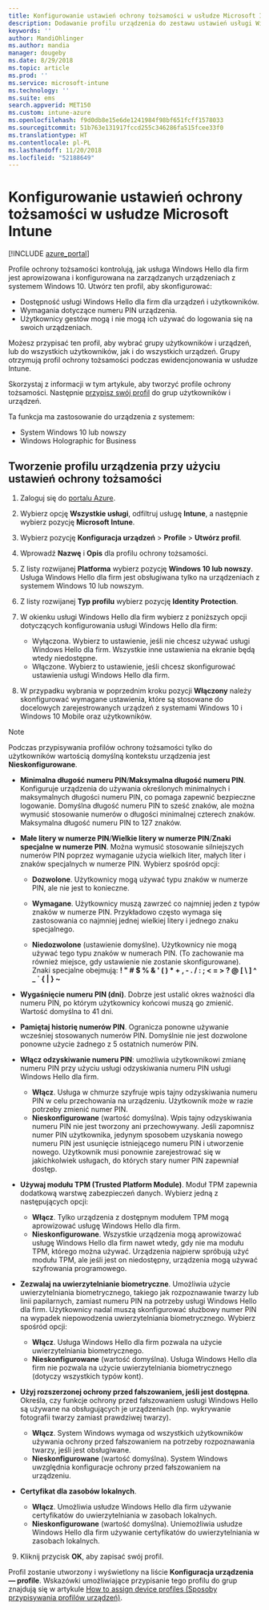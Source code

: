 ```yaml
---
title: Konfigurowanie ustawień ochrony tożsamości w usłudze Microsoft Intune — Azure | Microsoft Docs
description: Dodawanie profilu urządzenia do zestawu ustawień usługi Windows Hello dla firm na urządzeniach z systemem Windows 10 w usłudze Microsoft Intune
keywords: ''
author: MandiOhlinger
ms.author: mandia
manager: dougeby
ms.date: 8/29/2018
ms.topic: article
ms.prod: ''
ms.service: microsoft-intune
ms.technology: ''
ms.suite: ems
search.appverid: MET150
ms.custom: intune-azure
ms.openlocfilehash: f9d0db8e15e6de1241984f98bf651fcff1578033
ms.sourcegitcommit: 51b763e131917fccd255c346286fa515fcee33f0
ms.translationtype: HT
ms.contentlocale: pl-PL
ms.lasthandoff: 11/20/2018
ms.locfileid: "52188649"
---
```

# <a name="configure-identity-protection-settings-in-microsoft-intune"></a>Konfigurowanie ustawień ochrony tożsamości w usłudze Microsoft Intune

[!INCLUDE [azure_portal](./includes/azure_portal.md)]

Profile ochrony tożsamości kontrolują, jak usługa Windows Hello dla firm jest aprowizowana i konfigurowana na zarządzanych urządzeniach z systemem Windows 10. Utwórz ten profil, aby skonfigurować:  
* Dostępność usługi Windows Hello dla firm dla urządzeń i użytkowników.
* Wymagania dotyczące numeru PIN urządzenia.
* Użytkownicy gestów mogą i nie mogą ich używać do logowania się na swoich urządzeniach.  

 Możesz przypisać ten profil, aby wybrać grupy użytkowników i urządzeń, lub do wszystkich użytkowników, jak i do wszystkich urządzeń. Grupy otrzymują profil ochrony tożsamości podczas ewidencjonowania w usłudze Intune.    

Skorzystaj z informacji w tym artykule, aby tworzyć profile ochrony tożsamości. Następnie [przypisz swój profil](device-profile-assign.md) do grup użytkowników i urządzeń.

Ta funkcja ma zastosowanie do urządzenia z systemem:  
- System Windows 10 lub nowszy
- Windows Holographic for Business  

## <a name="create-a-device-profile-with-identity-protection-settings"></a>Tworzenie profilu urządzenia przy użyciu ustawień ochrony tożsamości

1. Zaloguj się do [portalu Azure](https://portal.azure.com).
2. Wybierz opcję **Wszystkie usługi**, odfiltruj usługę **Intune**, a następnie wybierz pozycję **Microsoft Intune**.
3. Wybierz pozycję **Konfiguracja urządzeń** > **Profile** > **Utwórz profil**.
4. Wprowadź **Nazwę** i **Opis** dla profilu ochrony tożsamości.
5. Z listy rozwijanej **Platforma** wybierz pozycję **Windows 10 lub nowszy**. Usługa Windows Hello dla firm jest obsługiwana tylko na urządzeniach z systemem Windows 10 lub nowszym.
6. Z listy rozwijanej **Typ profilu** wybierz pozycję **Identity Protection**.
7. W okienku usługi Windows Hello dla firm wybierz z poniższych opcji dotyczących konfigurowania usługi Windows Hello dla firm:
    * Wyłączona. Wybierz to ustawienie, jeśli nie chcesz używać usługi Windows Hello dla firm. Wszystkie inne ustawienia na ekranie będą wtedy niedostępne.
    * Włączone. Wybierz to ustawienie, jeśli chcesz skonfigurować ustawienia usługi Windows Hello dla firm.  

8. W przypadku wybrania w poprzednim kroku pozycji **Włączony** należy skonfigurować wymagane ustawienia, które są stosowane do docelowych zarejestrowanych urządzeń z systemami Windows 10 i Windows 10 Mobile oraz użytkowników.

> [!NOTE]
> Podczas przypisywania profilów ochrony tożsamości tylko do użytkowników wartością domyślną kontekstu urządzenia jest **Nieskonfigurowane**.  

   - **Minimalna długość numeru PIN**/**Maksymalna długość numeru PIN**. Konfiguruje urządzenia do używania określonych minimalnych i maksymalnych długości numeru PIN, co pomaga zapewnić bezpieczne logowanie. Domyślna długość numeru PIN to sześć znaków, ale można wymusić stosowanie numerów o długości minimalnej czterech znaków. Maksymalna długość numeru PIN to 127 znaków.  

   - **Małe litery w numerze PIN**/**Wielkie litery w numerze PIN**/**Znaki specjalne w numerze PIN**. Można wymusić stosowanie silniejszych numerów PIN poprzez wymaganie użycia wielkich liter, małych liter i znaków specjalnych w numerze PIN. Wybierz spośród opcji:

     - **Dozwolone**. Użytkownicy mogą używać typu znaków w numerze PIN, ale nie jest to konieczne.

     - **Wymagane**. Użytkownicy muszą zawrzeć co najmniej jeden z typów znaków w numerze PIN. Przykładowo często wymaga się zastosowania co najmniej jednej wielkiej litery i jednego znaku specjalnego.

     - **Niedozwolone** (ustawienie domyślne). Użytkownicy nie mogą używać tego typu znaków w numerach PIN. (To zachowanie ma również miejsce, gdy ustawienie nie zostanie skonfigurowane).<br>Znaki specjalne obejmują: **! " # $ % &amp; ' ( ) &#42; + , - . / : ; &lt; = &gt; ? @ [ \ ] ^ _ &#96; { &#124; } ~**

   - **Wygaśnięcie numeru PIN (dni)**. Dobrze jest ustalić okres ważności dla numeru PIN, po którym użytkownicy końcowi muszą go zmienić. Wartość domyślna to 41 dni.

   - **Pamiętaj historię numerów PIN**. Ogranicza ponowne używanie wcześniej stosowanych numerów PIN. Domyślnie nie jest dozwolone ponowne użycie żadnego z 5 ostatnich numerów PIN.  
   - **Włącz odzyskiwanie numeru PIN**: umożliwia użytkownikowi zmianę numeru PIN przy użyciu usługi odzyskiwania numeru PIN usługi Windows Hello dla firm. 
       - **Włącz**. Usługa w chmurze szyfruje wpis tajny odzyskiwania numeru PIN w celu przechowania na urządzeniu. Użytkownik może w razie potrzeby zmienić numer PIN.  
       - **Nieskonfigurowane** (wartość domyślna). Wpis tajny odzyskiwania numeru PIN nie jest tworzony ani przechowywany. Jeśli zapomnisz numer PIN użytkownika, jedynym sposobem uzyskania nowego numeru PIN jest usunięcie istniejącego numeru PIN i utworzenie nowego. Użytkownik musi ponownie zarejestrować się w jakichkolwiek usługach, do których stary numer PIN zapewniał dostęp.  
   
   - **Używaj modułu TPM (Trusted Platform Module)**. Moduł TPM zapewnia dodatkową warstwę zabezpieczeń danych. Wybierz jedną z następujących opcji:  
     - **Włącz**. Tylko urządzenia z dostępnym modułem TPM mogą aprowizować usługę Windows Hello dla firm.
     - **Nieskonfigurowane**. Wszystkie urządzenia mogą aprowizować usługę Windows Hello dla firm nawet wtedy, gdy nie ma modułu TPM, którego można używać. Urządzenia najpierw spróbują użyć modułu TPM, ale jeśli jest on niedostępny, urządzenia mogą używać szyfrowania programowego.  

   - **Zezwalaj na uwierzytelnianie biometryczne**. Umożliwia użycie uwierzytelniania biometrycznego, takiego jak rozpoznawanie twarzy lub linii papilarnych, zamiast numeru PIN na potrzeby usługi Windows Hello dla firm. Użytkownicy nadal muszą skonfigurować służbowy numer PIN na wypadek niepowodzenia uwierzytelniania biometrycznego. Wybierz spośród opcji:

     - **Włącz**. Usługa Windows Hello dla firm pozwala na użycie uwierzytelniania biometrycznego.
     - **Nieskonfigurowane** (wartość domyślna). Usługa Windows Hello dla firm nie pozwala na użycie uwierzytelniania biometrycznego (dotyczy wszystkich typów kont).

   - **Użyj rozszerzonej ochrony przed fałszowaniem, jeśli jest dostępna**. Określa, czy funkcje ochrony przed fałszowaniem usługi Windows Hello są używane na obsługujących je urządzeniach (np. wykrywanie fotografii twarzy zamiast prawdziwej twarzy).
       - **Włącz**. System Windows wymaga od wszystkich użytkowników używania ochrony przed fałszowaniem na potrzeby rozpoznawania twarzy, jeśli jest obsługiwane.  
       - **Nieskonfigurowane** (wartość domyślna). System Windows uwzględnia konfiguracje ochrony przed fałszowaniem na urządzeniu.

   - **Certyfikat dla zasobów lokalnych**. 
       - **Włącz**. Umożliwia usłudze Windows Hello dla firm używanie certyfikatów do uwierzytelniania w zasobach lokalnych.
       - **Nieskonfigurowane** (wartość domyślna). Uniemożliwia usłudze Windows Hello dla firm używanie certyfikatów do uwierzytelniania w zasobach lokalnych.  
9. Kliknij przycisk **OK**, aby zapisać swój profil.  

Profil zostanie utworzony i wyświetlony na liście **Konfiguracja urządzenia — profile**. Wskazówki umożliwiające przypisanie tego profilu do grup znajdują się w artykule [How to assign device profiles (Sposoby przypisywania profilów urządzeń)](device-profile-assign.md).  

<!--  Removing image as part of design review; retaining source until we known the disposition.

## Example of device restriction settings

In this high-level example, you'll create a device restriction policy that blocks the use of the built-in camera app on Android devices.

![How to disable the camera on Android devices](./media/disable-android-camera.png)

-->
